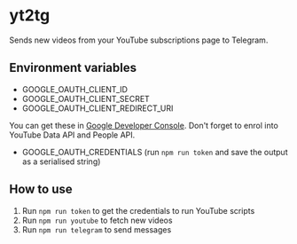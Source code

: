 # yt2tg

Sends new videos from your YouTube subscriptions page to Telegram.

## Environment variables

* GOOGLE_OAUTH_CLIENT_ID
* GOOGLE_OAUTH_CLIENT_SECRET
* GOOGLE_OAUTH_CLIENT_REDIRECT_URI

You can get these in [Google Developer Console](https://console.developers.google.com/). Don't forget to enrol into
YouTube Data API and People API.

* GOOGLE_OAUTH_CREDENTIALS (run `npm run token` and save the output as a serialised string)

## How to use

1. Run `npm run token` to get the credentials to run YouTube scripts
2. Run `npm run youtube` to fetch new videos
3. Run `npm run telegram` to send messages
